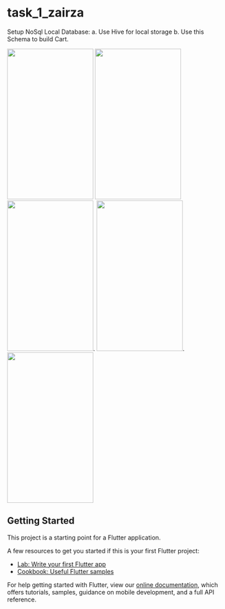 # task_1_zairza

Setup NoSql Local Database:
    a. Use Hive  for local storage
    b. Use this Schema  to build Cart.

<img src="https://user-images.githubusercontent.com/64586228/126064728-7321bdd2-6ebd-43fc-8220-1992f95e3c12.jpeg" width="200" height="350">   <img src="https://user-images.githubusercontent.com/64586228/126064724-778798bd-e15b-4f0f-8003-a898c4210eee.jpeg" width="200" height="350"> <img src="https://user-images.githubusercontent.com/64586228/127204212-e764259f-618b-4e2a-a4d7-4f81631ebe21.jpeg" width="200" height="350">. <img src="https://user-images.githubusercontent.com/64586228/127204222-01aa8316-9c3c-4985-b495-fab3131a1596.jpeg" width="200" height="350">. <img src="https://user-images.githubusercontent.com/64586228/127204230-94ae9fd1-4bd2-4bbb-9121-debc8412f0e6.jpeg" width="200" height="350">






## Getting Started

This project is a starting point for a Flutter application.

A few resources to get you started if this is your first Flutter project:

- [Lab: Write your first Flutter app](https://flutter.dev/docs/get-started/codelab)
- [Cookbook: Useful Flutter samples](https://flutter.dev/docs/cookbook)

For help getting started with Flutter, view our
[online documentation](https://flutter.dev/docs), which offers tutorials,
samples, guidance on mobile development, and a full API reference.

